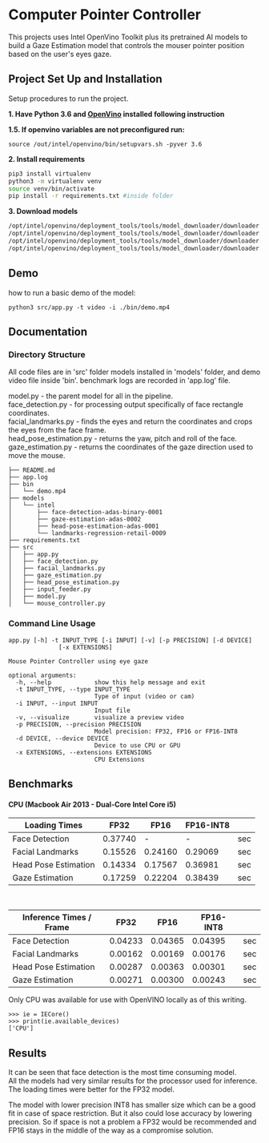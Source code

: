 # Computer Pointer Controller

This projects uses Intel OpenVino Toolkit plus its pretrained AI models to build a Gaze Estimation model that controls the mouser pointer position based on the user's eyes gaze.

## Project Set Up and Installation

Setup procedures to run the project.

**1. Have Python 3.6 and [OpenVino](https://software.intel.com/content/www/us/en/develop/tools/openvino-toolkit/choose-download.html) installed following instruction**

**1.5. If openvino variables are not preconfigured run:**

```
source /out/intel/openvino/bin/setupvars.sh -pyver 3.6
```

**2. Install requirements**

```bash
pip3 install virtualenv
python3 -m virtualenv venv
source venv/bin/activate
pip install -r requirements.txt #inside folder
```

**3. Download models**

```bash
/opt/intel/openvino/deployment_tools/tools/model_downloader/downloader.py --name face-detection-retail-0004 -o ./models
/opt/intel/openvino/deployment_tools/tools/model_downloader/downloader.py --name head-pose-estimation-adas-0001 -o ./models
/opt/intel/openvino/deployment_tools/tools/model_downloader/downloader.py --name landmarks-regression-retail-0009 -o ./models
/opt/intel/openvino/deployment_tools/tools/model_downloader/downloader.py --name gaze-estimation-adas-0002 -o ./models
```

## Demo

how to run a basic demo of the model:

`python3 src/app.py -t video -i ./bin/demo.mp4`

## Documentation

### Directory Structure

All code files are in 'src' folder
models installed in 'models' folder, and demo video file inside 'bin'. benchmark logs are recorded in 'app.log' file.

model.py - the parent model for all in the pipeline.  
face_detection.py - for processing output specifically of face rectangle coordinates.  
facial_landmarks.py - finds the eyes and return the coordinates and crops the eyes from the face frame.  
head_pose_estimation.py - returns the yaw, pitch and roll of the face.  
gaze_estimation.py - returns the coordinates of the gaze direction used to move the mouse.

```
├── README.md
├── app.log
├── bin
│   └── demo.mp4
├── models
│   └── intel
│       ├── face-detection-adas-binary-0001
│       ├── gaze-estimation-adas-0002
│       ├── head-pose-estimation-adas-0001
│       └── landmarks-regression-retail-0009
├── requirements.txt
├── src
│   ├── app.py
│   ├── face_detection.py
│   ├── facial_landmarks.py
│   ├── gaze_estimation.py
│   ├── head_pose_estimation.py
│   ├── input_feeder.py
│   ├── model.py
│   └── mouse_controller.py
```

### Command Line Usage

```
app.py [-h] -t INPUT_TYPE [-i INPUT] [-v] [-p PRECISION] [-d DEVICE]
              [-x EXTENSIONS]

Mouse Pointer Controller using eye gaze

optional arguments:
  -h, --help            show this help message and exit
  -t INPUT_TYPE, --type INPUT_TYPE
                        Type of input (video or cam)
  -i INPUT, --input INPUT
                        Input file
  -v, --visualize       visualize a preview video
  -p PRECISION, --precision PRECISION
                        Model precision: FP32, FP16 or FP16-INT8
  -d DEVICE, --device DEVICE
                        Device to use CPU or GPU
  -x EXTENSIONS, --extensions EXTENSIONS
                        CPU Extensions
```

## Benchmarks

#### CPU (Macbook Air 2013 - Dual-Core Intel Core i5)

| Loading Times        | FP32    | FP16    | FP16-INT8 |     |
| -------------------- | ------- | ------- | --------- | --- |
| Face Detection       | 0.37740 | -       | -         | sec |
| Facial Landmarks     | 0.15526 | 0.24160 | 0.29069   | sec |
| Head Pose Estimation | 0.14334 | 0.17567 | 0.36981   | sec |
| Gaze Estimation      | 0.17259 | 0.22204 | 0.38439   | sec |

 <br>

| Inference Times / Frame | FP32    | FP16    | FP16-INT8 |     |
| ----------------------- | ------- | ------- | --------- | --- |
| Face Detection          | 0.04233 | 0.04365 | 0.04395   | sec |
| Facial Landmarks        | 0.00162 | 0.00169 | 0.00176   | sec |
| Head Pose Estimation    | 0.00287 | 0.00363 | 0.00301   | sec |
| Gaze Estimation         | 0.00271 | 0.00300 | 0.00243   | sec |

Only CPU was available for use with OpenVINO locally as of this writing.

```
>>> ie = IECore()
>>> print(ie.available_devices)
['CPU']
```

## Results

It can be seen that face detection is the most time consuming model.  
All the models had very similar results for the processor used for inference.
The loading times were better for the FP32 model.

The model with lower precision INT8 has smaller size which can be a good fit in case of space restriction. But it also could lose accuracy by lowering precision. So if space is not a problem a FP32 would be recommended and FP16 stays in the middle of the way as a compromise solution.
